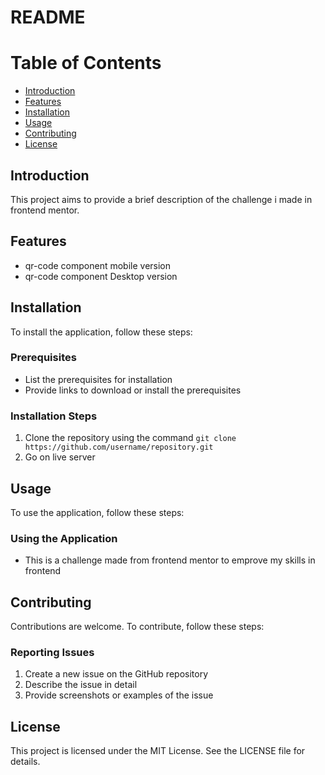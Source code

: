 # README

Table of Contents
=================

* [Introduction](#introduction)
* [Features](#features)
* [Installation](#installation)
* [Usage](#usage)
* [Contributing](#contributing)
* [License](#license)

## Introduction

This project aims to provide a brief description of the challenge i made in frontend mentor.

## Features

* qr-code component mobile version
* qr-code component Desktop version

## Installation

To install the application, follow these steps:

### Prerequisites

* List the prerequisites for installation
* Provide links to download or install the prerequisites

### Installation Steps

1. Clone the repository using the command `git clone https://github.com/username/repository.git`
2. Go on live server

## Usage

To use the application, follow these steps:

### Using the Application

* This is a challenge made from frontend mentor to emprove my skills in frontend

## Contributing

Contributions are welcome. To contribute, follow these steps:

### Reporting Issues

1. Create a new issue on the GitHub repository
2. Describe the issue in detail
3. Provide screenshots or examples of the issue

## License

This project is licensed under the MIT License. See the LICENSE file for details.